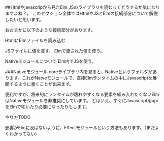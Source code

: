##Htmlやjavascripから見たElm
JSのライブラリを読むってどうするか気になりますよね？。
このセクション全体ではHtmlやJSとElmの接続部分について解説したいと思います。

おおまかに以下のような接続部分があります。

HtmlにElmファイルを読み込む

JSファイルに値を渡す。
Elmで渡された値を使う。

Nativeモジュールについて
Elm内でJSを使う。

###Nativeモジュール
coreライブラリ内を見ると、Nativeというフォルダがあります。これがNatveモジュールで、直接Elmランタイムの中にJavascriptを展開するように書くことが出来ます。

便利ですが、将来的にランタイムが壊れやすくなる要素を組み入れたくないElmはNativeモジュールを非推奨にしています。
とはいえ、すぐにJavascript用apiをElmで叩いたり必要になったりもします。

やり方TODO

影響がElmに及ばないように、Effectモジュールという方法もあります。（まだよくわかってない）
